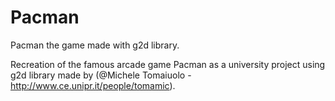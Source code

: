 # Pacman
Pacman the game made with g2d library.

Recreation of the famous arcade game Pacman as a university project using g2d library made by (@Michele Tomaiuolo - http://www.ce.unipr.it/people/tomamic).
